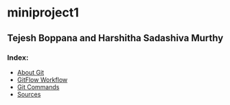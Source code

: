# miniproject1
## Tejesh Boppana and Harshitha Sadashiva Murthy
### Index:
* [About Git](about_Git.md) 
* [GitFlow Workflow](gitflow_workflow.md) 
* [Git Commands](git_commands.md) 
* [Sources](git_sources.md) 


